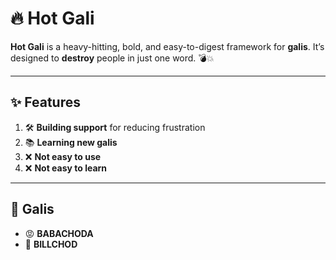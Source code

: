 # 🔥 **Hot Gali**  

**Hot Gali** is a heavy-hitting, bold, and easy-to-digest framework for **galis**. It’s designed to **destroy** people in just one word. 💣💥  

---

## ✨ **Features**  

1. 🛠️ **Building support** for reducing frustration  
2. 📚 **Learning new galis**  
3. ❌ **Not easy to use**  
4. ❌ **Not easy to learn**  

---

## 🤬 **Galis**  

- 😡 **BABACHODA**  
- 😤 **BILLCHOD**  
